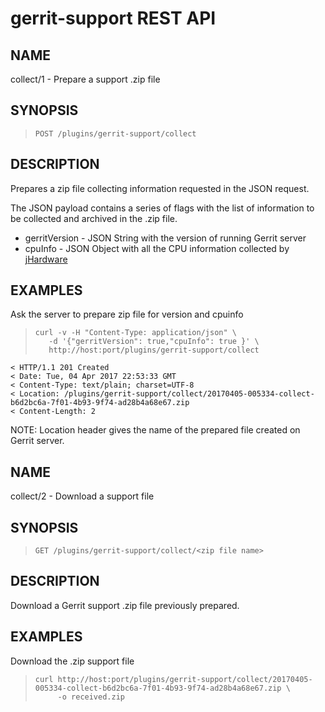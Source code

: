 gerrit-support REST API
==============================

NAME
----
collect/1 - Prepare a support .zip file

SYNOPSIS
--------
>     POST /plugins/gerrit-support/collect

DESCRIPTION
-----------
Prepares a zip file collecting information requested in the JSON request.

The JSON payload contains a series of flags with the list of information to be
collected and archived in the .zip file.

- gerritVersion - JSON String with the version of running Gerrit server
- cpuInfo - JSON Object with all the CPU information collected by [jHardware](https://github.com/profesorfalken/jHardware)


EXAMPLES
--------

Ask the server to prepare zip file for version and cpuinfo

>     curl -v -H "Content-Type: application/json" \
>        -d '{"gerritVersion": true,"cpuInfo": true }' \
>        http://host:port/plugins/gerrit-support/collect

```
< HTTP/1.1 201 Created
< Date: Tue, 04 Apr 2017 22:53:33 GMT
< Content-Type: text/plain; charset=UTF-8
< Location: /plugins/gerrit-support/collect/20170405-005334-collect-b6d2bc6a-7f01-4b93-9f74-ad28b4a68e67.zip
< Content-Length: 2

```
NOTE: Location header gives the name of the prepared file created on Gerrit server.

NAME
----
collect/2 - Download a support file

SYNOPSIS
--------
>     GET /plugins/gerrit-support/collect/<zip file name>

DESCRIPTION
-----------
Download a Gerrit support .zip file previously prepared.

EXAMPLES
--------

Download the .zip support file

>     curl http://host:port/plugins/gerrit-support/collect/20170405-005334-collect-b6d2bc6a-7f01-4b93-9f74-ad28b4a68e67.zip \
>          -o received.zip

